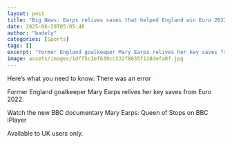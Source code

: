 ```yaml
---
layout: post
title: "Big News: Earps relives saves that helped England win Euro 2022"
date: 2025-06-29T05:05:48
author: "badely"
categories: [Sports]
tags: []
excerpt: "Former England goalkeeper Mary Earps relives her key saves from Euro 2022."
image: assets/images/1dff5c1ef639cc232f8035f128defa0f.jpg
---
```


Here’s what you need to know: There was an error

Former England goalkeeper Mary Earps relives her key saves from Euro 2022.

Watch the new BBC documentary Mary Earps: Queen of Stops on BBC iPlayer

Available to UK users only.

